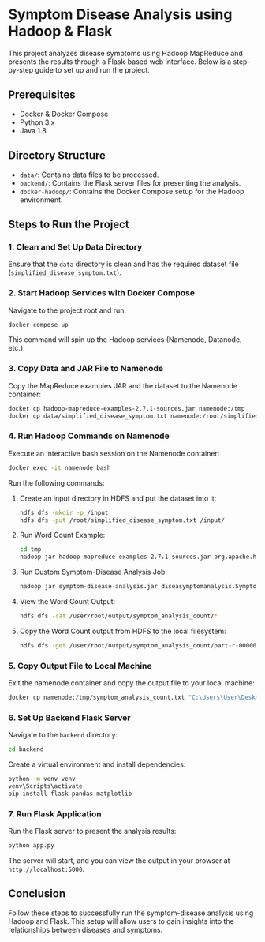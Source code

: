 # Symptom Disease Analysis using Hadoop & Flask

This project analyzes disease symptoms using Hadoop MapReduce and presents the results through a Flask-based web interface. Below is a step-by-step guide to set up and run the project.

## Prerequisites

- Docker & Docker Compose
- Python 3.x
- Java 1.8

## Directory Structure

- `data/`: Contains data files to be processed.
- `backend/`: Contains the Flask server files for presenting the analysis.
- `docker-hadoop/`: Contains the Docker Compose setup for the Hadoop environment.

## Steps to Run the Project

### 1. Clean and Set Up Data Directory

Ensure that the `data` directory is clean and has the required dataset file (`simplified_disease_symptom.txt`).

### 2. Start Hadoop Services with Docker Compose

Navigate to the project root and run:

```sh
docker compose up
```

This command will spin up the Hadoop services (Namenode, Datanode, etc.).

### 3. Copy Data and JAR File to Namenode

Copy the MapReduce examples JAR and the dataset to the Namenode container:

```sh
docker cp hadoop-mapreduce-examples-2.7.1-sources.jar namenode:/tmp
docker cp data/simplified_disease_symptom.txt namenode:/root/simplified_disease_symptom.txt
```

### 4. Run Hadoop Commands on Namenode

Execute an interactive bash session on the Namenode container:

```sh
docker exec -it namenode bash
```

Run the following commands:

1. Create an input directory in HDFS and put the dataset into it:

   ```sh
   hdfs dfs -mkdir -p /input
   hdfs dfs -put /root/simplified_disease_symptom.txt /input/
   ```

2. Run Word Count Example:

   ```sh
   cd tmp
   hadoop jar hadoop-mapreduce-examples-2.7.1-sources.jar org.apache.hadoop.examples.WordCount /input/simplified_disease_symptom.txt output/symptom_analysis_count
   ```

3. Run Custom Symptom-Disease Analysis Job:

   ```sh
   hadoop jar symptom-disease-analysis.jar diseasymptomanalysis.SymptomDiseaseAnalysis /input/simplified_disease_symptom.txt /output/symptom_analysis_output
   ```

4. View the Word Count Output:

   ```sh
   hdfs dfs -cat /user/root/output/symptom_analysis_count/*
   ```

5. Copy the Word Count output from HDFS to the local filesystem:
   ```sh
   hdfs dfs -get /user/root/output/symptom_analysis_count/part-r-00000 symptom_analysis_count.txt
   ```

### 5. Copy Output File to Local Machine

Exit the namenode container and copy the output file to your local machine:

```sh
docker cp namenode:/tmp/symptom_analysis_count.txt "C:\Users\User\Desktop\Charlie College\Cloud\Projects\P3\hdfs-docker-compose-main\cloud_project\docker-hadoop\backend"
```

### 6. Set Up Backend Flask Server

Navigate to the `backend` directory:

```sh
cd backend
```

Create a virtual environment and install dependencies:

```sh
python -m venv venv
venv\Scripts\activate
pip install flask pandas matplotlib
```

### 7. Run Flask Application

Run the Flask server to present the analysis results:

```sh
python app.py
```

The server will start, and you can view the output in your browser at `http://localhost:5000`.

## Conclusion

Follow these steps to successfully run the symptom-disease analysis using Hadoop and Flask. This setup will allow users to gain insights into the relationships between diseases and symptoms.
